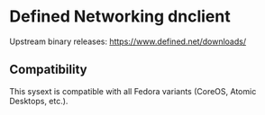 # Defined Networking dnclient

Upstream binary releases: <https://www.defined.net/downloads/>

## Compatibility

This sysext is compatible with all Fedora variants (CoreOS, Atomic Desktops,
etc.).
